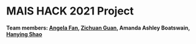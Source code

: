 # MAIS HACK 2021 Project 

**Team members: [Angela Fan](), [Zichuan Guan](), Amanda Ashley Boatswain, [Hanying Shao](https://github.com/42694647426)**



